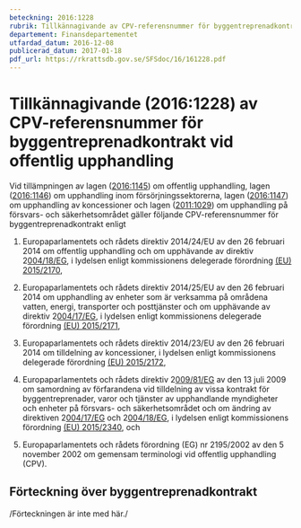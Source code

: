 ```yaml
---
beteckning: 2016:1228
rubrik: Tillkännagivande av CPV-referensnummer för byggentreprenadkontrakt vid offentlig upphandling
departement: Finansdepartementet
utfardad_datum: 2016-12-08
publicerad_datum: 2017-01-18
pdf_url: https://rkrattsdb.gov.se/SFSdoc/16/161228.pdf
---
```


# Tillkännagivande (2016:1228) av CPV-referensnummer för byggentreprenadkontrakt vid offentlig upphandling

Vid tillämpningen av lagen ([2016:1145](https://selex.se/eli/sfs/2016/1145)) om offentlig upphandling, lagen ([2016:1146](https://selex.se/eli/sfs/2016/1146)) om upphandling inom försörjningssektorerna, lagen ([2016:1147](https://selex.se/eli/sfs/2016/1147)) om upphandling av koncessioner och lagen ([2011:1029](https://selex.se/eli/sfs/2011/1029)) om upphandling på försvars- och säkerhetsområdet gäller följande CPV-referensnummer för byggentreprenadkontrakt enligt

1. Europaparlamentets och rådets direktiv 2014/24/EU av den 26 februari 2014 om offentlig upphandling och om upphävande av direktiv 2[004/18/EG](https://eur-lex.europa.eu/legal-content/SV/ALL/?uri=celex%3A3004L0018), i lydelsen enligt kommissionens delegerade förordning [(EU) 2015/2170](https://eur-lex.europa.eu/legal-content/SV/ALL/?uri=celex%3A32170R2015),

2. Europaparlamentets och rådets direktiv 2014/25/EU av den 26 februari 2014 om upphandling av enheter som är verksamma på områdena vatten, energi, transporter och posttjänster och om upphävande av direktiv 2[004/17/EG](https://eur-lex.europa.eu/legal-content/SV/ALL/?uri=celex%3A3004L0017), i lydelsen enligt kommissionens delegerade förordning [(EU) 2015/2171](https://eur-lex.europa.eu/legal-content/SV/ALL/?uri=celex%3A32171R2015),

3. Europaparlamentets och rådets direktiv 2014/23/EU av den 26 februari 2014 om tilldelning av koncessioner, i lydelsen enligt kommissionens delegerade förordning [(EU) 2015/2172](https://eur-lex.europa.eu/legal-content/SV/ALL/?uri=celex%3A32172R2015),

4. Europaparlamentets och rådets direktiv 2[009/81/EG](https://eur-lex.europa.eu/legal-content/SV/ALL/?uri=celex%3A3009L0081) av den 13 juli 2009 om samordning av förfarandena vid tilldelning av vissa kontrakt för byggentreprenader, varor och tjänster av upphandlande myndigheter och enheter på försvars- och säkerhetsområdet och om ändring av direktiven 2[004/17/EG](https://eur-lex.europa.eu/legal-content/SV/ALL/?uri=celex%3A3004L0017) och 2[004/18/EG](https://eur-lex.europa.eu/legal-content/SV/ALL/?uri=celex%3A3004L0018), i lydelsen enligt kommissionens förordning [(EU) 2015/2340](https://eur-lex.europa.eu/legal-content/SV/ALL/?uri=celex%3A32340R2015), och

5. Europaparlamentets och rådets förordning (EG) nr 2195/2002 av den 5 november 2002 om gemensam terminologi vid offentlig upphandling (CPV).

## Förteckning över byggentreprenadkontrakt

/Förteckningen är inte med här./